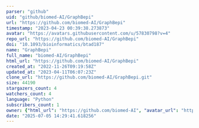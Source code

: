 ```yaml
---
parser: "github"
uid: "github/biomed-AI/GraphBepi"
url: "https://github.com/biomed-AI/GraphBepi"
timestamp: "2023-04-23 00:39:38.273873"
avatar: "https://avatars.githubusercontent.com/u/57830798?v=4"
repo_url: "https://github.com/biomed-AI/GraphBepi"
doi: "10.1093/bioinformatics/btad187"
name: "GraphBepi"
full_name: "biomed-AI/GraphBepi"
html_url: "https://github.com/biomed-AI/GraphBepi"
created_at: "2022-11-26T09:19:58Z"
updated_at: "2023-04-11T06:07:23Z"
clone_url: "https://github.com/biomed-AI/GraphBepi.git"
size: 44190
stargazers_count: 4
watchers_count: 4
language: "Python"
subscribers_count: 1
owner: {"html_url": "https://github.com/biomed-AI", "avatar_url": "https://avatars.githubusercontent.com/u/57830798?v=4", "login": "biomed-AI", "type": "Organization"}
date: "2025-07-05 14:29:41.618256"
---
```

